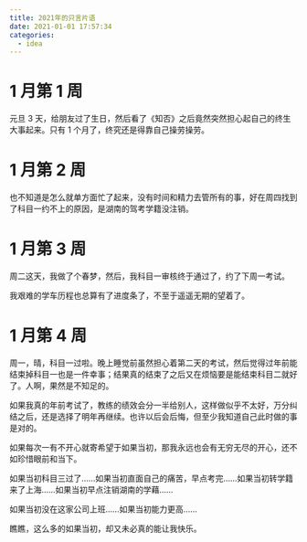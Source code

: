 ```yaml
---
title: 2021年的只言片语
date: 2021-01-01 17:57:34
categories:
  - idea
---
```


# 1 月第 1 周

元旦 3 天，给朋友过了生日，然后看了《知否》之后竟然突然担心起自己的终生大事起来。只有 1 个月了，终究还是得靠自己操劳操劳。

# 1 月第 2 周

也不知道是怎么就单方面忙了起来，没有时间和精力去管所有的事，好在周四找到了科目一约不上的原因，是湖南的驾考学籍没注销。

# 1 月第 3 周

周二这天，我做了个春梦，然后，我科目一审核终于通过了，约了下周一考试。

我艰难的学车历程也总算有了进度条了，不至于遥遥无期的望着了。

# 1 月第 4 周

周一，晴，科目一过啦。晚上睡觉前虽然担心着第二天的考试，然后觉得过年前能结束掉科目一也是一件幸事；结果真的结束了之后又在烦恼要是能结束科目二就好了。人啊，果然是不知足的。

如果我真的年前考试了，教练的绩效会分一半给别人，这样做似乎不太好，万分纠结之后，还是选择了明年再继续。也许以后会后悔，但至少我知道自己此时做的事是对的。

如果每次一有不开心就寄希望于如果当初，那我永远也会有无穷无尽的开心，还不如珍惜眼前和当下。

如果当初科目三过了……如果当初直面自己的痛苦，早点考完……如果当初转学籍来了上海……如果当初早点注销湖南的学藉……

如果当初没在这家公司上班……如果当初能力更高……

瞧瞧，这么多的如果当初，却又未必真的能让我快乐。
